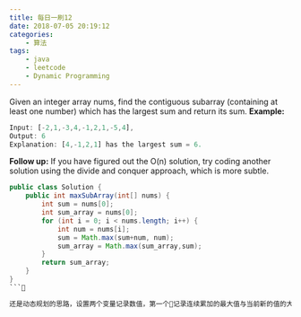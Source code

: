 ```yaml
---
title: 每日一刷12
date: 2018-07-05 20:19:12
categories: 
    - 算法
tags:
    - java
    - leetcode
    - Dynamic Programming
---
```

Given an integer array nums, find the contiguous subarray (containing at least one number) which has the largest sum and return its sum.
**Example:**
```js
Input: [-2,1,-3,4,-1,2,1,-5,4],
Output: 6
Explanation: [4,-1,2,1] has the largest sum = 6.
```
**Follow up:**
If you have figured out the O(n) solution, try coding another solution using the divide and conquer approach, which is more subtle.

```java
public class Solution {
    public int maxSubArray(int[] nums) {
        int sum = nums[0];
        int sum_array = nums[0];
        for (int i = 0; i < nums.length; i++) {
            int num = nums[i];
            sum = Math.max(sum+num, num);
            sum_array = Math.max(sum_array,sum);
        }
        return sum_array;
    }
}
```

还是动态规划的思路，设置两个变量记录数值，第一个记录连续累加的最大值与当前新的值的大小，如果前面一连串加起来还没有侯后面单个大，那肯定抛弃前面所有的了，第二个数组用来存储之前的连续序列的最大值，记录最大的即可，简单的动态规划只用max比较前后就行。
